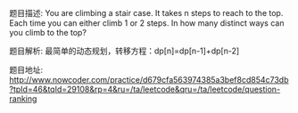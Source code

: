 ﻿题目描述:
You are climbing a stair case. It takes n steps to reach to the top.
Each time you can either climb 1 or 2 steps. In how many distinct ways can you climb to the top?

题目解析:
最简单的动态规划，转移方程：dp[n]=dp[n-1]+dp[n-2]

题目地址:
http://www.nowcoder.com/practice/d679cfa563974385a3bef8cd854c73db?tpId=46&tqId=29108&rp=4&ru=/ta/leetcode&qru=/ta/leetcode/question-ranking